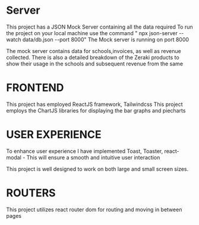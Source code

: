 <!-- Zeraki Students Management System -->
<!-- SERVER -->
# Server #

This project has a JSON Mock Server containing all the data required
To run the project on your local machine use the command " npx json-server --watch data/db.json --port 8000"
The Mock server is running on port 8000

The mock server contains data for schools,invoices, as well as revenue collected.
There is also a detailed breakdown of the Zeraki products to show their usage in the schools and subsequent revenue from the same

# FRONTEND #

This project has employed ReactJS framework, Tailwindcss
This project employs the ChartJS libraries for displaying the bar graphs and piecharts

# USER EXPERIENCE #

To enhance user experience I have implemented Toast, Toaster, react-modal - This will ensure a smooth and intuitive user interaction

This project is well designed to work on both large and small screen sizes.

# ROUTERS #

This project utilizes react router dom for routing and moving in between pages
